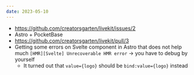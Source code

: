 ```yaml
---
date: 2023-05-10
---
```

- https://github.com/creatorsgarten/livekit/issues/2
- Astro + PocketBase
- https://github.com/creatorsgarten/livekit/pull/3
- Getting some errors on Svelte component in Astro that does not help much `[HMR][Svelte] Unrecoverable HMR error` -> you have to debug by yourself
    - It turned out that `value={logo}` should be `bind:value={logo}` instead